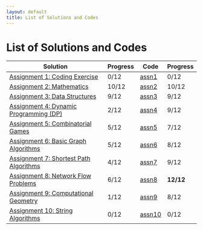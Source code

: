 ```yaml
---
layout: default
title: List of Solutions and Codes
---
```


# List of Solutions and Codes

| Solution                                        | Progress | Code                                                                     | Progress  |
| ----------------------------------------------- | -------- | ------------------------------------------------------------------------ | --------- |
| [Assignment 1: Coding Exercise](assn1)          | 0/12     | [assn1](https://github.com/cai-lw/cs-97si-solutions/tree/master/assn1)   | 0/12      |
| [Assignment 2: Mathematics](assn2)              | 10/12    | [assn2](https://github.com/cai-lw/cs-97si-solutions/tree/master/assn2)   | 10/12     |
| [Assignment 3: Data Structures](assn3)          | 9/12     | [assn3](https://github.com/cai-lw/cs-97si-solutions/tree/master/assn3)   | 9/12      |
| [Assignment 4: Dynamic Programming (DP)](assn4) | 2/12     | [assn4](https://github.com/cai-lw/cs-97si-solutions/tree/master/assn4)   | 9/12      |
| [Assignment 5: Combinatorial Games](assn5)      | 5/12     | [assn5](https://github.com/cai-lw/cs-97si-solutions/tree/master/assn5)   | 7/12      |
| [Assignment 6: Basic Graph Algorithms](assn6)   | 5/12     | [assn6](https://github.com/cai-lw/cs-97si-solutions/tree/master/assn6)   | 8/12      |
| [Assignment 7: Shortest Path Algorithms](assn7) | 4/12     | [assn7](https://github.com/cai-lw/cs-97si-solutions/tree/master/assn7)   | 9/12      |
| [Assignment 8: Network Flow Problems](assn8)    | 6/12     | [assn8](https://github.com/cai-lw/cs-97si-solutions/tree/master/assn8)   | **12/12** |
| [Assignment 9: Computational Geometry](assn9)   | 1/12     | [assn9](https://github.com/cai-lw/cs-97si-solutions/tree/master/assn9)   | 8/12      |
| [Assignment 10: String Algorithms](assn10)      | 0/12     | [assn10](https://github.com/cai-lw/cs-97si-solutions/tree/master/assn10) | 0/12      |


